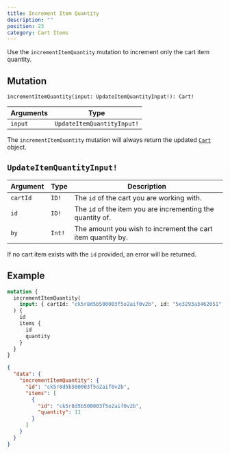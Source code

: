 ```yaml
---
title: Increment Item Quantity
description: ""
position: 23
category: Cart Items
---
```


Use the `incrementItemQuantity` mutation to increment only the cart item quantity.

## Mutation

`incrementItemQuantity(input: UpdateItemQuantityInput!): Cart!`

| Arguments | Type                       |
| --------- | -------------------------- |
| `input`   | `UpdateItemQuantityInput!` |

The `incrementItemQuantity` mutation will always return the updated [`Cart`](/graphql-types#cart) object.

## `UpdateItemQuantityInput!`

| Argument | Type   | Description                                                 |
| -------- | ------ | ----------------------------------------------------------- |
| `cartId` | `ID!`  | The `id` of the cart you are working with.                  |
| `id`     | `ID!`  | The `id` of the item you are incrementing the quantity of.  |
| `by`     | `Int!` | The amount you wish to increment the cart item quantity by. |

<alert type="info">

If no cart item exists with the `id` provided, an error will be returned.

</alert>

## Example

<code-group>
  <code-block label="Mutation" active>

```graphql
mutation {
  incrementItemQuantity(
    input: { cartId: "ck5r8d5b500003f5o2aif0v2b", id: "5e3293a3462051", by: 10 }
  ) {
    id
    items {
      id
      quantity
    }
  }
}
```

  </code-block>
  <code-block label="Response">

```json
{
  "data": {
    "incrementItemQuantity": {
      "id": "ck5r8d5b500003f5o2aif0v2b",
      "items": [
        {
          "id": "ck5r8d5b500003f5o2aif0v2b",
          "quantity": 11
        }
      ]
    }
  }
}
```

  </code-block>
</code-group>

